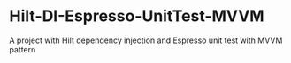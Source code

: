 # Hilt-DI-Espresso-UnitTest-MVVM
A project with Hilt dependency injection and Espresso unit test with MVVM pattern
